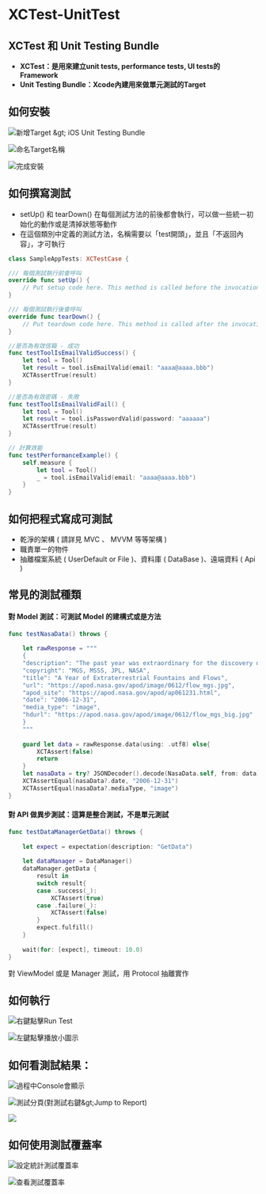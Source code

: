 # XCTest-UnitTest

## **XCTest 和 Unit Testing Bundle**

* **XCTest：是用來建立unit tests, performance tests, UI tests的Framework**
* **Unit Testing Bundle：Xcode內建用來做單元測試的Target**

## **如何安裝**

![&#x65B0;&#x589E;Target &amp;gt; iOS Unit Testing Bundle](../.gitbook/assets/image-1565242075194.26.37.png)

![&#x547D;&#x540D;Target&#x540D;&#x7A31;](../.gitbook/assets/image-1565242110322.27.12.png)

![&#x5B8C;&#x6210;&#x5B89;&#x88DD;](../.gitbook/assets/image-1565242215497.29.49.png)

## **如何撰寫測試**

* setUp\(\) 和 tearDown\(\) 在每個測試方法的前後都會執行，可以做一些統一初始化的動作或是清掉狀態等動作
* 在這個類別中定義的測試方法，名稱需要以「test開頭」，並且「不返回內容」，才可執行

```swift
class SampleAppTests: XCTestCase {

/// 每個測試執行前會呼叫
override func setUp() {
    // Put setup code here. This method is called before the invocation of each test method in the class.
}

/// 每個測試執行後會呼叫
override func tearDown() {
    // Put teardown code here. This method is called after the invocation of each test method in the class.
}

//是否為有效信箱 - 成功
func testToolIsEmailValidSuccess() {
    let tool = Tool()
    let result = tool.isEmailValid(email: "aaaa@aaaa.bbb")
    XCTAssertTrue(result)
}

//是否為有效密碼 - 失敗
func testToolIsEmailValidFail() {
	let tool = Tool()
    let result = tool.isPasswordValid(password: "aaaaaa")
    XCTAssertTrue(result)
}

// 計算效能
func testPerformanceExample() {
    self.measure {
        let tool = Tool()
        _ = tool.isEmailValid(email: "aaaa@aaaa.bbb")
    }
}
```

## 如何把程式寫成可測試

* 乾淨的架構 \( 請詳見 MVC 、 MVVM 等等架構 \)
* 職責單一的物件
* 抽離檔案系統 \( UserDefault or File \)、資料庫 \( DataBase \)、遠端資料 \( Api \)

## 常見的測試種類

#### 對 Model 測試：可測試 Model 的建構式或是方法

```swift
func testNasaData() throws {
    
    let rawResponse = """
    {
    "description": "The past year was extraordinary for the discovery of extraterrestrial fountains and flows -- some offering new potential in the search for liquid water and the origin of life beyond planet Earth.. Increased evidence was uncovered that fountains spurt not only from Saturn's moon Enceladus, but from the dunes of Mars as well. Lakes were found on Saturn's moon Titan, and the residual of a flowing liquid was discovered on the walls of Martian craters. The diverse Solar System fluidity may involve forms of slushy water-ice, methane, or sublimating carbon dioxide. Pictured above, the light-colored path below the image center is hypothesized to have been created sometime in just the past few years by liquid water flowing across the surface of Mars.",
    "copyright": "MGS, MSSS, JPL, NASA",
    "title": "A Year of Extraterrestrial Fountains and Flows",
    "url": "https://apod.nasa.gov/apod/image/0612/flow_mgs.jpg",
    "apod_site": "https://apod.nasa.gov/apod/ap061231.html",
    "date": "2006-12-31",
    "media_type": "image",
    "hdurl": "https://apod.nasa.gov/apod/image/0612/flow_mgs_big.jpg"
    }
    """
    
    guard let data = rawResponse.data(using: .utf8) else{
        XCTAssert(false)
        return
    }
    let nasaData = try? JSONDecoder().decode(NasaData.self, from: data)
    XCTAssertEqual(nasaData?.date, "2006-12-31")
    XCTAssertEqual(nasaData?.mediaType, "image")
}
```

#### 對 API 做異步測試：這算是整合測試，不是單元測試

```swift
func testDataManagerGetData() throws {
    
    let expect = expectation(description: "GetData")
    
    let dataManager = DataManager()
    dataManager.getData {
        result in
        switch result{
        case .success(_):
            XCTAssert(true)
        case .failure(_):
            XCTAssert(false)
        }
        expect.fulfill()
    }
    
    wait(for: [expect], timeout: 10.0)
}
```

對 ViewModel 或是 Manager 測試，用 Protocol 抽離實作

## **如何執行**

![&#x53F3;&#x9375;&#x9EDE;&#x64CA;Run Test](../.gitbook/assets/image-1565243084406.42.17.png)

![&#x5DE6;&#x9375;&#x9EDE;&#x64CA;&#x64AD;&#x653E;&#x5C0F;&#x5716;&#x793A;](../.gitbook/assets/image-1565243102802.43.59.png)

## **如何看測試結果：**

![&#x904E;&#x7A0B;&#x4E2D;Console&#x6703;&#x986F;&#x793A;](../.gitbook/assets/image-1565243479162.50.53.png)

![&#x6E2C;&#x8A66;&#x5206;&#x9801;\(&#x5C0D;&#x6E2C;&#x8A66;&#x53F3;&#x9375;&amp;gt;Jump to Report\)](../.gitbook/assets/image-1565243522420.49.53.png)

![](../.gitbook/assets/image-1565243565622.49.44.png)

## **如何使用測試覆蓋率**

![&#x8A2D;&#x5B9A;&#x7D71;&#x8A08;&#x6E2C;&#x8A66;&#x8986;&#x84CB;&#x7387;](../.gitbook/assets/image-1565243957171.58.17.png)

![&#x67E5;&#x770B;&#x6E2C;&#x8A66;&#x8986;&#x84CB;&#x7387;](../.gitbook/assets/image-1565243676834.54.19.png)

